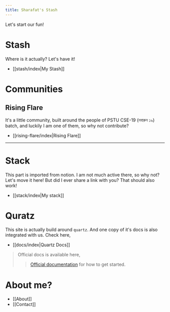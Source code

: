 ```yaml
---
title: Sharafat's Stash
---
```


Let's start our fun!

# Stash

Where is it actually? Let's have it!
- [[stash/index|My Stash]]

# Communities

## Rising Flare

It's a little community, built around the people of PSTU CSE-19 (নবারুন ১৯) batch, and luckily I am one of them, so why not contribute?

- [[rising-flare/index|Rising Flare]]


---
# Stack

This part is imported from notion. I am not much active there, so why not? Let's move it here! But did I ever share a link with you? That should also work!
- [[stack/index|My stack]]

# Quratz

This site is actually build around `quartz`. And one copy of it's docs is also integrated with us. Check here,
- [[docs/index|Quartz Docs]]

> Official docs is available here,
> > [Official documentation](https://quartz.jzhao.xyz) for how to get started.
# About me?
- [[About]]
- [[Contact]]